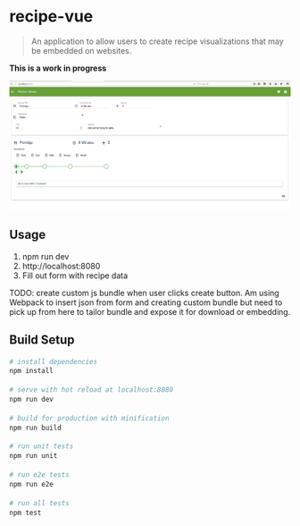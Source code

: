 # recipe-vue 

> An application to allow users to create recipe visualizations that may be embedded on websites.  

**This is a work in progress**

![Screenshot](https://github.com/tomeustace/recipe-vue/blob/master/images/recipe_vue.png)


## Usage 

1. npm run dev
2. http://localhost:8080
3. Fill out form with recipe data

TODO: create custom js bundle when user clicks create button.  Am using Webpack to insert json from form and creating custom bundle but need to pick up from here to tailor bundle and expose it for download or embedding. 

## Build Setup

``` bash
# install dependencies
npm install

# serve with hot reload at localhost:8080
npm run dev

# build for production with minification
npm run build

# run unit tests
npm run unit

# run e2e tests
npm run e2e

# run all tests
npm test
```



